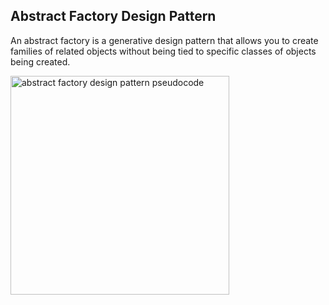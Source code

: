 ## Abstract Factory Design Pattern

An abstract factory is a generative design pattern that allows you to create families of related objects without being tied to specific classes of objects being created.

<img height="350em" src="https://refactoring.guru/images/patterns/diagrams/abstract-factory/example.png?id=5928a61d18bf00b04746" alt="abstract factory design pattern pseudocode"/>